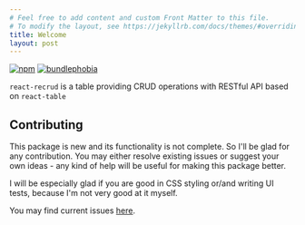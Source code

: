 ```yaml
---
# Feel free to add content and custom Front Matter to this file.
# To modify the layout, see https://jekyllrb.com/docs/themes/#overriding-theme-defaults
title: Welcome
layout: post
---
```

[![npm](https://img.shields.io/npm/dt/react-recrud)](https://www.npmjs.com/package/react-recrud)
[![bundlephobia](https://badgen.net/bundlephobia/minzip/react-recrud@0.0.6)](https://bundlephobia.com/result?p=react-recrud@0.0.6)

`react-recrud` is a table providing CRUD operations with RESTful API based on `react-table`


## Contributing
This package is new and its functionality is not complete. So I'll be glad for any contribution. You may either resolve existing issues or suggest your own ideas - any kind of help will be useful for making this package better.

I will be especially glad if you are good in CSS styling or/and writing UI tests, because I'm not very good at it myself.

You may find current issues [here](https://github.com/qpep3b/react-recrud/issues).